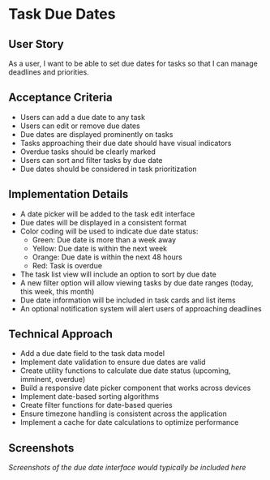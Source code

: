 # Task Due Dates

## User Story
As a user, I want to be able to set due dates for tasks so that I can manage deadlines and priorities.

## Acceptance Criteria
- Users can add a due date to any task
- Users can edit or remove due dates
- Due dates are displayed prominently on tasks
- Tasks approaching their due date should have visual indicators
- Overdue tasks should be clearly marked
- Users can sort and filter tasks by due date
- Due dates should be considered in task prioritization

## Implementation Details
- A date picker will be added to the task edit interface
- Due dates will be displayed in a consistent format
- Color coding will be used to indicate due date status:
  - Green: Due date is more than a week away
  - Yellow: Due date is within the next week
  - Orange: Due date is within the next 48 hours
  - Red: Task is overdue
- The task list view will include an option to sort by due date
- A new filter option will allow viewing tasks by due date ranges (today, this week, this month)
- Due date information will be included in task cards and list items
- An optional notification system will alert users of approaching deadlines

## Technical Approach
- Add a due date field to the task data model
- Implement date validation to ensure due dates are valid
- Create utility functions to calculate due date status (upcoming, imminent, overdue)
- Build a responsive date picker component that works across devices
- Implement date-based sorting algorithms
- Create filter functions for date-based queries
- Ensure timezone handling is consistent across the application
- Implement a cache for date calculations to optimize performance

## Screenshots
*Screenshots of the due date interface would typically be included here* 